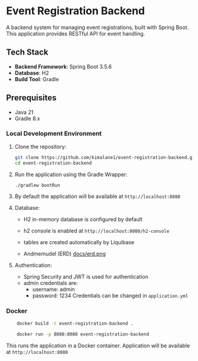 # Event Registration Backend

A backend system for managing event registrations, built with Spring Boot. 
This application provides RESTful API for event handling.


## Tech Stack

- **Backend Framework**: Spring Boot 3.5.6
- **Database**: H2 
- **Build Tool**: Gradle

## Prerequisites

- Java 21
- Gradle 8.x

### Local Development Environment

1. Clone the repository:
   ```bash
   git clone https://github.com/kimalane1/event-registration-backend.git
   cd event-registration-backend
   ```
2. Run the application using the Gradle Wrapper:
   ```bash
   ./gradlew bootRun
   ```
3. By default the application will be available at `http://localhost:8080`
 
4. Database:
   - H2 in-memory database is configured by default
   - h2 console is enabled at `http://localhost:8080/h2-console`
   - tables are created automatically by Liquibase

   - Andmemudel (ERD) [docs/erd.png](./docs/erd.png)

5. Authentication:
   - Spring Security and JWT is used for authentication
   - admin credentials are:
     - username: admin
     - password: 1234
   Credentials can be changed in `application.yml`

### Docker

```bash
    docker build -t event-registration-backend .
```
```bash
    docker run -p 8080:8080 event-registration-backend
```
This runs the application in a Docker container.
Application will be available at `http://localhost:8080`






